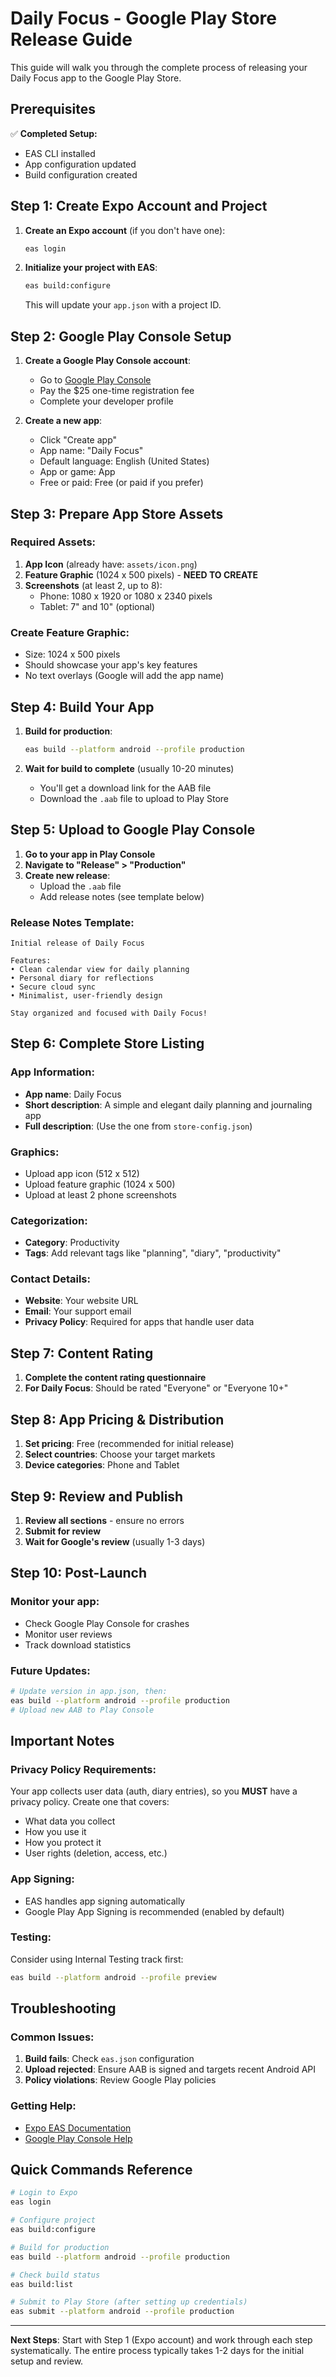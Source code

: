 # Daily Focus - Google Play Store Release Guide

This guide will walk you through the complete process of releasing your Daily Focus app to the Google Play Store.

## Prerequisites

✅ **Completed Setup:**
- EAS CLI installed
- App configuration updated
- Build configuration created

## Step 1: Create Expo Account and Project

1. **Create an Expo account** (if you don't have one):
   ```bash
   eas login
   ```

2. **Initialize your project with EAS**:
   ```bash
   eas build:configure
   ```
   This will update your `app.json` with a project ID.

## Step 2: Google Play Console Setup

1. **Create a Google Play Console account**:
   - Go to [Google Play Console](https://play.google.com/console)
   - Pay the $25 one-time registration fee
   - Complete your developer profile

2. **Create a new app**:
   - Click "Create app"
   - App name: "Daily Focus"
   - Default language: English (United States)
   - App or game: App
   - Free or paid: Free (or paid if you prefer)

## Step 3: Prepare App Store Assets

### Required Assets:
1. **App Icon** (already have: `assets/icon.png`)
2. **Feature Graphic** (1024 x 500 pixels) - **NEED TO CREATE**
3. **Screenshots** (at least 2, up to 8):
   - Phone: 1080 x 1920 or 1080 x 2340 pixels
   - Tablet: 7" and 10" (optional)

### Create Feature Graphic:
- Size: 1024 x 500 pixels
- Should showcase your app's key features
- No text overlays (Google will add the app name)

## Step 4: Build Your App

1. **Build for production**:
   ```bash
   eas build --platform android --profile production
   ```

2. **Wait for build to complete** (usually 10-20 minutes)
   - You'll get a download link for the AAB file
   - Download the `.aab` file to upload to Play Store

## Step 5: Upload to Google Play Console

1. **Go to your app in Play Console**
2. **Navigate to "Release" > "Production"**
3. **Create new release**:
   - Upload the `.aab` file
   - Add release notes (see template below)

### Release Notes Template:
```
Initial release of Daily Focus

Features:
• Clean calendar view for daily planning
• Personal diary for reflections
• Secure cloud sync
• Minimalist, user-friendly design

Stay organized and focused with Daily Focus!
```

## Step 6: Complete Store Listing

### App Information:
- **App name**: Daily Focus
- **Short description**: A simple and elegant daily planning and journaling app
- **Full description**: (Use the one from `store-config.json`)

### Graphics:
- Upload app icon (512 x 512)
- Upload feature graphic (1024 x 500)
- Upload at least 2 phone screenshots

### Categorization:
- **Category**: Productivity
- **Tags**: Add relevant tags like "planning", "diary", "productivity"

### Contact Details:
- **Website**: Your website URL
- **Email**: Your support email
- **Privacy Policy**: Required for apps that handle user data

## Step 7: Content Rating

1. **Complete the content rating questionnaire**
2. **For Daily Focus**: Should be rated "Everyone" or "Everyone 10+"

## Step 8: App Pricing & Distribution

1. **Set pricing**: Free (recommended for initial release)
2. **Select countries**: Choose your target markets
3. **Device categories**: Phone and Tablet

## Step 9: Review and Publish

1. **Review all sections** - ensure no errors
2. **Submit for review**
3. **Wait for Google's review** (usually 1-3 days)

## Step 10: Post-Launch

### Monitor your app:
- Check Google Play Console for crashes
- Monitor user reviews
- Track download statistics

### Future Updates:
```bash
# Update version in app.json, then:
eas build --platform android --profile production
# Upload new AAB to Play Console
```

## Important Notes

### Privacy Policy Requirements:
Your app collects user data (auth, diary entries), so you **MUST** have a privacy policy. Create one that covers:
- What data you collect
- How you use it
- How you protect it
- User rights (deletion, access, etc.)

### App Signing:
- EAS handles app signing automatically
- Google Play App Signing is recommended (enabled by default)

### Testing:
Consider using Internal Testing track first:
```bash
eas build --platform android --profile preview
```

## Troubleshooting

### Common Issues:
1. **Build fails**: Check `eas.json` configuration
2. **Upload rejected**: Ensure AAB is signed and targets recent Android API
3. **Policy violations**: Review Google Play policies

### Getting Help:
- [Expo EAS Documentation](https://docs.expo.dev/build/introduction/)
- [Google Play Console Help](https://support.google.com/googleplay/android-developer/)

## Quick Commands Reference

```bash
# Login to Expo
eas login

# Configure project
eas build:configure

# Build for production
eas build --platform android --profile production

# Check build status
eas build:list

# Submit to Play Store (after setting up credentials)
eas submit --platform android --profile production
```

---

**Next Steps**: Start with Step 1 (Expo account) and work through each step systematically. The entire process typically takes 1-2 days for the initial setup and review.